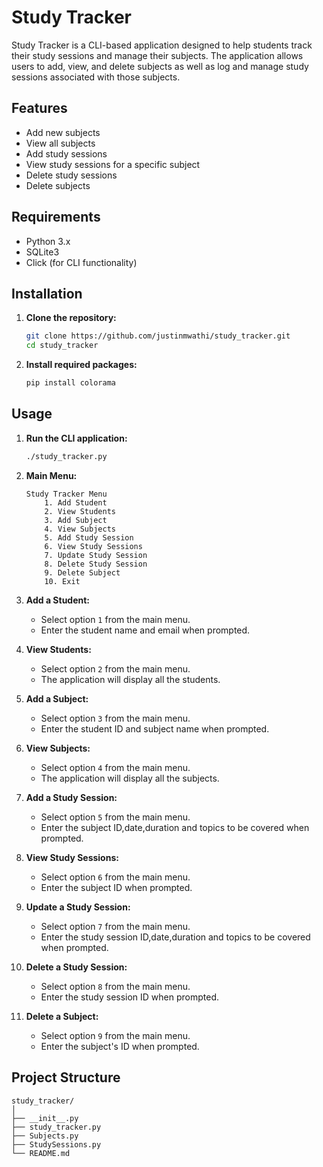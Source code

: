 # Study Tracker

Study Tracker is a CLI-based application designed to help students track their study sessions and manage their subjects. The application allows users to add, view, and delete subjects as well as log and manage study sessions associated with those subjects.

## Features

- Add new subjects
- View all subjects
- Add study sessions
- View study sessions for a specific subject
- Delete study sessions
- Delete subjects

## Requirements

- Python 3.x
- SQLite3
- Click (for CLI functionality)

## Installation

1. **Clone the repository:**

    ```sh
    git clone https://github.com/justinmwathi/study_tracker.git
    cd study_tracker
    ```

2. **Install required packages:**

    ```sh
    pip install colorama
    ```

## Usage

1. **Run the CLI application:**

    ```sh
    ./study_tracker.py
    ```

2. **Main Menu:**

    ```
    Study Tracker Menu
        1. Add Student
        2. View Students
        3. Add Subject
        4. View Subjects
        5. Add Study Session
        6. View Study Sessions
        7. Update Study Session
        8. Delete Study Session
        9. Delete Subject
        10. Exit
    ```

3. **Add a Student:**

    - Select option `1` from the main menu.
    - Enter the student name and email when prompted.

4. **View Students:**

    - Select option `2` from the main menu.
    - The application will display all the students.

5. **Add a Subject:**

    - Select option `3` from the main menu.
    - Enter the student ID and subject name when prompted.

6. **View Subjects:**

    - Select option `4` from the main menu.
    -  The application will display all the subjects.

7. **Add a Study Session:**

    - Select option `5` from the main menu.
    - Enter the subject ID,date,duration and topics to be covered  when prompted.

8. **View Study Sessions:**

    - Select option `6` from the main menu.
    - Enter the subject ID when prompted.



9. **Update a Study Session:**

    - Select option `7` from the main menu.
    - Enter the study session ID,date,duration and topics to be covered when prompted.


10. **Delete a Study Session:**

    - Select option `8` from the main menu.
    - Enter the study session ID when prompted.


10. **Delete a Subject:**

    - Select option `9` from the main menu.
    - Enter the subject's ID when prompted.

## Project Structure

```plaintext
study_tracker/
│
├── __init__.py
├── study_tracker.py
├── Subjects.py
├── StudySessions.py
└── README.md
